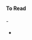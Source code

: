 #### To Read

-[](https://medium.freecodecamp.org/a-gentle-introduction-to-data-structures-how-graphs-work-a223d9ef8837)
- [](https://medium.freecodecamp.org/a-gentle-introduction-to-data-structures-how-linked-lists-work-5adc793897dd)
